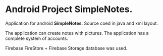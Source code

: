 # Android Project SimpleNotes.

Application for android **SimpleNotes**. Source coed in java and xml layout.

The application can create notes with pictures. The application has a complete system of accounts. 

Firebase FireStore + Firebase Storage database was used.

